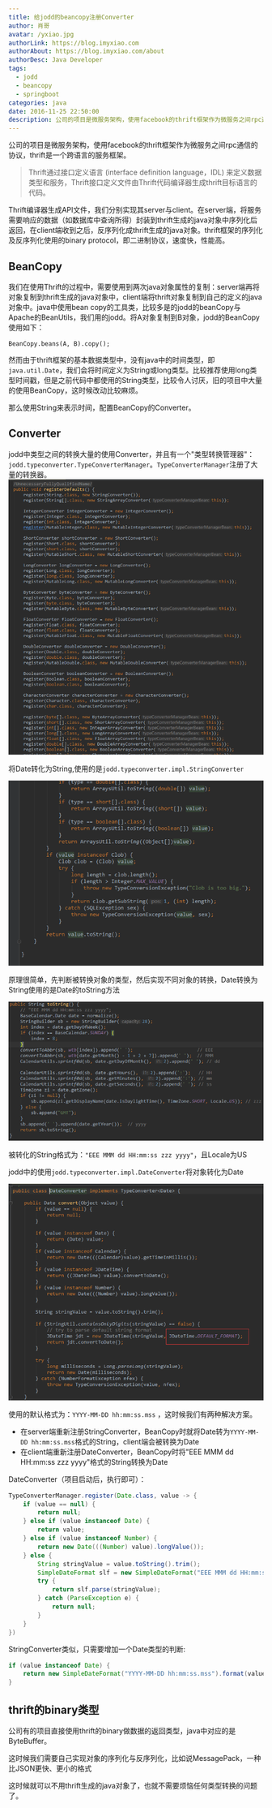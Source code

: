```yaml
---
title: 给jodd的beancopy注册Converter
author: 肖哥
avatar: /yxiao.jpg
authorLink: https://blog.imyxiao.com
authorAbout: https://blog.imyxiao.com/about
authorDesc: Java Developer
tags:
  - jodd
  - beancopy
  - springboot
categories: java
date: 2016-11-25 22:50:00
description: 公司的项目是微服务架构，使用facebook的thrift框架作为微服务之间rpc通信的协议，thrift是一个跨语言的服务框架。
---
```



公司的项目是微服务架构，使用facebook的thrift框架作为微服务之间rpc通信的协议，thrift是一个跨语言的服务框架。
> Thrift通过接口定义语言 (interface definition language，IDL) 来定义数据类型和服务，Thrift接口定义文件由Thrift代码编译器生成thrift目标语言的代码。

Thrift编译器生成API文件，我们分别实现其server与client。在server端，将服务需要响应的数据（如数据库中查询所得）封装到thrift生成的java对象中序列化后返回，在client端收到之后，反序列化成thrift生成的java对象。thrift框架的序列化及反序列化使用的binary protocol，即二进制协议，速度快，性能高。

<!-- more --> 

## BeanCopy 

我们在使用Thrift的过程中，需要使用到两次java对象属性的复制：server端再将对象复制到thrift生成的java对象中，client端将thrift对象复制到自己的定义的java对象中。java中使用bean copy的工具类，比较多是的jodd的beanCopy与Apache的BeanUtils，我们用的jodd。将A对象复制到B对象，jodd的BeanCopy使用如下：

    BeanCopy.beans(A, B).copy();

然而由于thrift框架的基本数据类型中，没有java中的时间类型，即`java.util.Date`，我们会将时间定义为String或long类型。比较推荐使用long类型时间戳，但是之前代码中都使用的String类型，比较令人讨厌，旧的项目中大量的使用BeanCopy，这时候改动比较麻烦。

那么使用String来表示时间，配置BeanCopy的Converter。

## Converter

jodd中类型之间的转换大量的使用Converter，并且有一个"类型转换管理器"：`jodd.typeconverter.TypeConverterManager`。`TypeConverterManager`注册了大量的转换器。
![jodd_beancopy_converter](jodd_beancopy_converter/typeConverterManager_register.png)

将Date转化为String,使用的是`jodd.typeconverter.impl.StringConverter`

![jodd_beancopy_converter](jodd_beancopy_converter/StringConverter.png)

原理很简单，先判断被转换对象的类型，然后实现不同对象的转换，Date转换为String使用的是Date的toString方法

![jodd_beancopy_converter](jodd_beancopy_converter/date_toString.png)

被转化的String格式为：`"EEE MMM dd HH:mm:ss zzz yyyy"`，且Locale为US

jodd中的使用`jodd.typeconverter.impl.DateConverter`将对象转化为Date

![jodd_beancopy_converter](jodd_beancopy_converter/DateConverter.png)

使用的默认格式为：`YYYY-MM-DD hh:mm:ss.mss` ，这时候我们有两种解决方案。
- 在server端重新注册StringConverter，BeanCopy时就将Date转为`YYYY-MM-DD hh:mm:ss.mss`格式的String，client端会被转换为Date
- 在client端重新注册DateConverter，BeanCopy时将"EEE MMM dd HH:mm:ss zzz yyyy"格式的String转换为Date

DateConverter（项目启动后，执行即可）：
```java
TypeConverterManager.register(Date.class, value -> {
    if (value == null) {
        return null;
    } else if (value instanceof Date) {
        return value;
    } else if (value instanceof Number) {
        return new Date(((Number) value).longValue());
    } else {
        String stringValue = value.toString().trim();
        SimpleDateFormat slf = new SimpleDateFormat("EEE MMM dd HH:mm:ss zzz yyyy", Locale.US);
        try {
            return slf.parse(stringValue);
        } catch (ParseException e) {
            return null;
        }
    }
})
```
StringConverter类似，只需要增加一个Date类型的判断:
```java
if (value instanceof Date) {
	return new SimpleDateFormat("YYYY-MM-DD hh:mm:ss.mss").format(value);
}
```
## thrift的binary类型

公司有的项目直接使用thrift的binary做数据的返回类型，java中对应的是ByteBuffer。

这时候我们需要自己实现对象的序列化与反序列化，比如说MessagePack，一种比JSON更快、更小的格式

这时候就可以不用thrift生成的java对象了，也就不需要烦恼任何类型转换的问题了。